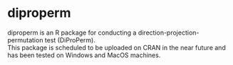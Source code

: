 # diproperm

diproperm is an R package for conducting a direction-projection-permutation test (DiProPerm).  
This package is scheduled to be uploaded on CRAN in the near future and has been tested on Windows and MacOS machines.
